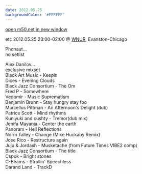 ```yaml
---
date: 2012.05.25
backgroundColor: '#FFFFFF'
---
```


[open m50.net in new window  
](http://m50.net/)  

etc 2012.05.25 23:00-02:00 @ [WNUR](http://www.wnur.org/), Evanston-Chicago  

Phonaut...  
no setlist  

Alex Danilov...  
exclusive mixset  
Black Art Music - Keepin  
Dices - Evening Clouds  
Black Jazz Consortium - The Om  
Fred P - Somewhere  
Vedomir - Music Suprematism  
Benjamin Brunn - Stay hungry stay foo  
Marcellus Pittman - An Afternoon's Delight (dub)  
Patrice Scott - Mind rhythms  
Kuniyuki and cushty - Tremor(dub mix)  
Jenifa Mayanja - Center the earth  
Panoram - Hell Reflections  
Norm Talley - Change (Mike Huckaby Remix)  
Jose Rico - Restructure again  
Juju & Jordash - Musketache (from Future Times VIBE2 comp)  
Black Jazz Consortium - The title  
Cspok - Bright stones  
C-Beams - Strollin' Speechless  
Darand Land - TrackD